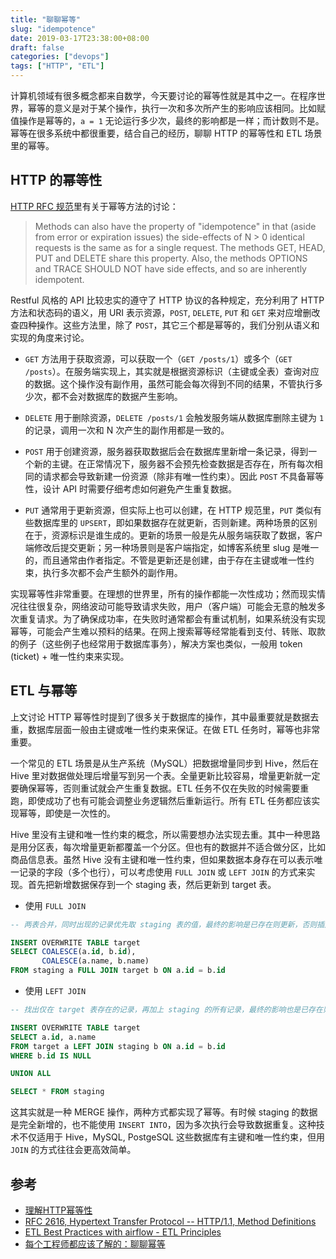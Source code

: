 ```yaml
---
title: "聊聊幂等"
slug: "idempotence"
date: 2019-03-17T23:38:00+08:00
draft: false
categories: ["devops"]
tags: ["HTTP", "ETL"]
---
```


计算机领域有很多概念都来自数学，今天要讨论的幂等性就是其中之一。在程序世界，幂等的意义是对于某个操作，执行一次和多次所产生的影响应该相同。比如赋值操作是幂等的，`a = 1` 无论运行多少次，最终的影响都是一样；而计数则不是。幂等在很多系统中都很重要，结合自己的经历，聊聊 HTTP 的幂等性和 ETL 场景里的幂等。

## HTTP 的幂等性

[HTTP RFC 规范](https://www.w3.org/Protocols/rfc2616/rfc2616-sec9.html)里有关于幂等方法的讨论：

> Methods can also have the property of "idempotence" in that (aside from error or expiration issues) the side-effects of N > 0 identical requests is the same as for a single request. The methods GET, HEAD, PUT and DELETE share this property. Also, the methods OPTIONS and TRACE SHOULD NOT have side effects, and so are inherently idempotent.

<!--more-->

Restful 风格的 API 比较忠实的遵守了 HTTP 协议的各种规定，充分利用了 HTTP 方法和状态码的语义，用 URI 表示资源，`POST`, `DELETE`, `PUT` 和 `GET` 来对应增删改查四种操作。这些方法里，除了 `POST`，其它三个都是幂等的，我们分别从语义和实现的角度来讨论。

- `GET` 方法用于获取资源，可以获取一个（`GET /posts/1`）或多个（`GET /posts`）。在服务端实现上，其实就是根据资源标识（主键或全表）查询对应的数据。这个操作没有副作用，虽然可能会每次得到不同的结果，不管执行多少次，都不会对数据库的数据产生影响。

- `DELETE` 用于删除资源，`DELETE /posts/1` 会触发服务端从数据库删除主键为 `1` 的记录，调用一次和 N 次产生的副作用都是一致的。

- `POST` 用于创建资源，服务器获取数据后会在数据库里新增一条记录，得到一个新的主键。在正常情况下，服务器不会预先检查数据是否存在，所有每次相同的请求都会导致新建一份资源（除非有唯一性约束）。因此 `POST` 不具备幂等性，设计 API 时需要仔细考虑如何避免产生重复数据。

- `PUT` 通常用于更新资源，但实际上也可以创建，在 HTTP 规范里，`PUT` 类似有些数据库里的 `UPSERT`，即如果数据存在就更新，否则新建。两种场景的区别在于，资源标识是谁生成的。更新的场景一般是先从服务端获取了数据，客户端修改后提交更新；另一种场景则是客户端指定，如博客系统里 slug 是唯一的，而且通常由作者指定。不管是更新还是创建，由于存在主键或唯一性约束，执行多次都不会产生额外的副作用。

实现幂等性非常重要。在理想的世界里，所有的操作都能一次性成功；然而现实情况往往很复杂，网络波动可能导致请求失败，用户（客户端）可能会无意的触发多次重复请求。为了确保成功率，在失败时通常都会有重试机制，如果系统没有实现幂等，可能会产生难以预料的结果。在网上搜索幂等经常能看到支付、转账、取款的例子（这些例子也经常用于数据库事务），解决方案也类似，一般用 token (ticket) + 唯一性约束来实现。

## ETL 与幂等

上文讨论 HTTP 幂等性时提到了很多关于数据库的操作，其中最重要就是数据去重，数据库层面一般由主键或唯一性约束来保证。在做 ETL 任务时，幂等也非常重要。

一个常见的 ETL 场景是从生产系统（MySQL）把数据增量同步到 Hive，然后在 Hive 里对数据做处理后增量写到另一个表。全量更新比较容易，增量更新就一定要确保幂等，否则重试就会产生重复数据。ETL 任务不仅在失败的时候需要重跑，即使成功了也有可能会调整业务逻辑然后重新运行。所有 ETL 任务都应该实现幂等，即使是一次性的。

Hive 里没有主键和唯一性约束的概念，所以需要想办法实现去重。其中一种思路是用分区表，每次增量更新都覆盖一个分区。但也有的数据并不适合做分区，比如商品信息表。虽然 Hive 没有主键和唯一性约束，但如果数据本身存在可以表示唯一记录的字段（多个也行），可以考虑使用 `FULL JOIN` 或 `LEFT JOIN` 的方式来实现。首先把新增数据保存到一个 staging 表，然后更新到 target 表。

- 使用 `FULL JOIN`

```sql
-- 两表合并，同时出现的记录优先取 staging 表的值，最终的影响是已存在则更新，否则插入

INSERT OVERWRITE TABLE target
SELECT COALESCE(a.id, b.id),
       COALESCE(a.name, b.name)
FROM staging a FULL JOIN target b ON a.id = b.id
```

- 使用 `LEFT JOIN`

```sql
-- 找出仅在 target 表存在的记录，再加上 staging 的所有记录，最终的影响也是已存在则更新，否则插入

INSERT OVERWRITE TABLE target
SELECT a.id, a.name
FROM target a LEFT JOIN staging b ON a.id = b.id
WHERE b.id IS NULL

UNION ALL

SELECT * FROM staging
```

这其实就是一种 MERGE 操作，两种方式都实现了幂等。有时候 staging 的数据是完全新增的，也不能使用 `INSERT INTO`，因为多次执行会导致数据重复。这种技术不仅适用于 Hive，MySQL, PostgeSQL 这些数据库有主键和唯一性约束，但用 `JOIN` 的方式往往会更高效简单。

## 参考

- [理解HTTP幂等性](https://www.cnblogs.com/weidagang2046/archive/2011/06/04/idempotence.html)
- [RFC 2616, Hypertext Transfer Protocol -- HTTP/1.1, Method Definitions](https://www.w3.org/Protocols/rfc2616/rfc2616-sec9.html)
- [ETL Best Practices with airflow - ETL Principles](https://gtoonstra.github.io/etl-with-airflow/principles.html?highlight=idempotency)
- [每个工程师都应该了解的：聊聊幂等](https://time.geekbang.org/column/article/896)


